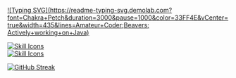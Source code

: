 [![Typing SVG](https://readme-typing-svg.demolab.com?font=Chakra+Petch&duration=3000&pause=1000&color=33FF4E&vCenter=true&width=435&lines=Amateur+Coder;Beavers; Actively+working+on+Java)](https://git.io/typing-svg)

[![Skill Icons](https://skillicons.dev/icons?i=html,css,js,cpp,cs,python,java,lua)](https://skillicons.dev)<br>
[![Skill Icons](https://skillicons.dev/icons?i=arduino,replit,sublime,unity,vscode,idea,gcp,bots)](https://skillicons.dev)

[![GitHub Streak](https://streak-stats.demolab.com?user=Lemonnik6484&theme=transparent&hide_border=true&date_format=j%20M%5B%20Y%5D&stroke=33FF4E&ring=33FF4E9B&fire=A0FF24&currStreakNum=33FF4E&sideNums=28C93D&currStreakLabel=24B236B4&sideLabels=21A53293&excludeDaysLabel=23AF369D)](https://git.io/streak-stats)
